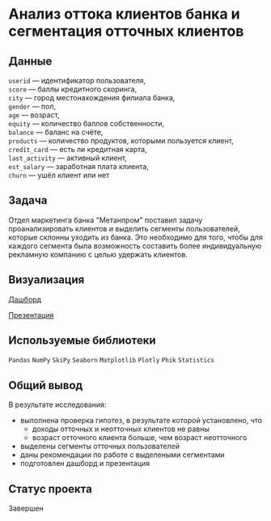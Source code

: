 # Анализ оттока клиентов банка и сегментация отточных клиентов

## Данные

`userid` — идентификатор пользователя,\
`score` — баллы кредитного скоринга,\
`city` — город местонахождения филиала банка,\
`gender` — пол,\
`age` — возраст,\
`equity`  — количество баллов собственности,\
`balance` — баланс на счёте,\
`products` — количество продуктов, которыми пользуется клиент,\
`credit_card` — есть ли кредитная карта,\
`last_activity` — активный клиент,\
`est_salary` — заработная плата клиента,\
`churn` — ушёл клиент или нет

## Задача

Отдел маркетинга банка "Метанпром" поставил задачу проанализировать клиентов и выделить сегменты пользователей, которые склонны уходить из банка. Это необходимо для того, чтобы для каждого сегмента была возможность составить более индивидуальную рекламную компанию с целью удержать клиентов.

## Визуализация

[Дашборд](https://public.tableau.com/app/profile/alex.glotov/viz/Banksclientsresearch/Dashboard1)

[Презентация](https://disk.yandex.ru/i/6ZTTvL9bunsCXw)

## Используемые библиотеки

`Pandas` `NumPy` `SkiPy` `Seaborn` `Matplotlib` `Plotly` `Phik` `Statistics`

## Общий вывод

В результате исследования:
- выполнена проверка гипотез, в результате которой установлено, что
  - доходы отточных и неотточных клиентов не равны
  - возраст отточного клиента больше, чем возраст неотточного
- выделены сегменты отточных пользователей
- даны рекомендации по работе с выделеными сегментами
- подготовлен дашборд и презентация

## Статус проекта

Завершен
